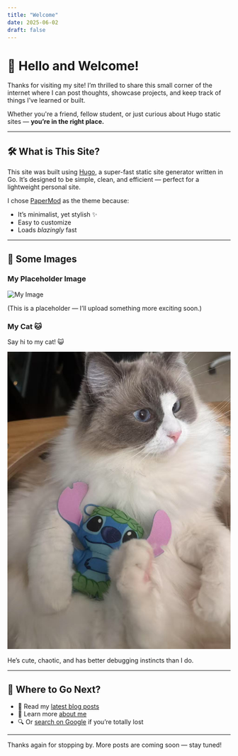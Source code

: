 ```yaml
---
title: "Welcome"
date: 2025-06-02
draft: false
---
```


# 👋 Hello and Welcome!

Thanks for visiting my site! I’m thrilled to share this small corner of the internet where I can post thoughts, showcase projects, and keep track of things I’ve learned or built.

Whether you're a friend, fellow student, or just curious about Hugo static sites — **you’re in the right place.**

---

## 🛠️ What is This Site?

This site was built using [Hugo](https://gohugo.io), a super-fast static site generator written in Go. It’s designed to be simple, clean, and efficient — perfect for a lightweight personal site.

I chose [PaperMod](https://github.com/adityatelange/hugo-PaperMod) as the theme because:
- It’s minimalist, yet stylish ✨
- Easy to customize
- Loads *blazingly* fast

---

## 📸 Some Images

### My Placeholder Image

![My Image](/images/myphoto.jpg)

(This is a placeholder — I’ll upload something more exciting soon.)

### My Cat 🐱

Say hi to my cat! 😺

![Cat](/images/cat.jpg)

He’s cute, chaotic, and has better debugging instincts than I do.

---

## 🧭 Where to Go Next?

- 📝 Read my [latest blog posts](/posts/)
- 🙋 Learn more [about me](/about/)
- 🔍 Or [search on Google](https://google.com) if you’re totally lost

---

Thanks again for stopping by. More posts are coming soon — stay tuned!
